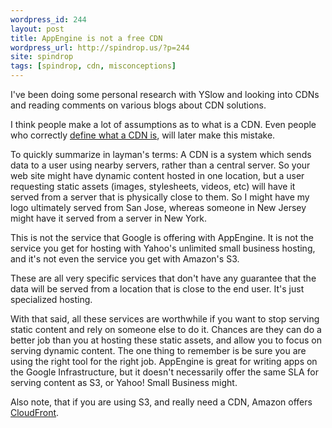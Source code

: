 ```yaml
---
wordpress_id: 244
layout: post
title: AppEngine is not a free CDN
wordpress_url: http://spindrop.us/?p=244
site: spindrop
tags: [spindrop, cdn, misconceptions]
---
```

[c]: http://24ways.org/2008/using-google-app-engine-as-your-own-cdn

I've been doing some personal research with YSlow and looking into CDNs and reading comments on various blogs about CDN solutions.

I think people make a lot of assumptions as to what is a CDN.  Even people who correctly [define what a CDN is][c], will later make this mistake.

To quickly summarize in layman's terms:  A CDN is a system which sends data to a user using nearby servers, rather than a central server.  So your web site might have dynamic content hosted in one location, but a user requesting static assets (images, stylesheets, videos, etc) will have it served from a server that is physically close to them.  So I might have my logo ultimately served from San Jose, whereas someone in New Jersey might have it served from a server in New York.

This is not the service that Google is offering with AppEngine.  It is not the service you get for hosting with Yahoo's unlimited small business hosting, and it's not even the service you get with Amazon's S3.

These are all very specific services that don't have any guarantee that the data will be served from a location that is close to the end user.  It's just specialized hosting.

With that said, all these services are worthwhile if you want to stop serving static content and rely on someone else to do it.  Chances are they can do a better job than you at hosting these static assets, and allow you to focus on serving dynamic content.  The one thing to remember is be sure you are using the right tool for the right job.  AppEngine is great for writing apps on the Google Infrastructure, but it doesn't necessarily offer the same SLA for serving content as S3, or Yahoo! Small Business might.

Also note, that if you are using S3, and really need a CDN, Amazon offers [CloudFront](http://aws.amazon.com/cloudfront/).
